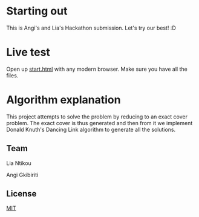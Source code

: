 # Starting out 
This is Angi's and Lia's Hackathon submission. Let's try our best! :D

# Live test
Open up [start.html](../master/start.html) with any modern browser. Make sure you have all the files.

# Algorithm explanation
This project attempts to solve the problem by reducing to an exact cover problem. The exact cover is thus generated and then from it we implement Donald Knuth's Dancing Link algorithm to generate all the solutions.

## Team
Lia Ntikou

Angi Gkibiriti
## License

[MIT](LICENSE)
